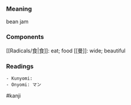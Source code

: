 ### Meaning

bean jam

### Components

[[Radicals/食|食]]: eat; food [[曼]]: wide; beautiful

### Readings

```
- Kunyomi: 
- Onyomi: マン
```

#kanji